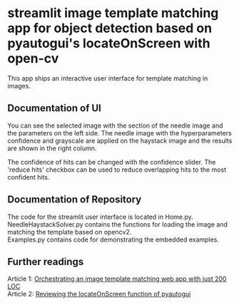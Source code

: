 # streamlit image template matching app for object detection based on pyautogui's locateOnScreen with open-cv

This app ships an interactive user interface for template matching in images. 

## Documentation of UI

You can see the selected image with the section of the needle image and the parameters on the left side. The needle image with the hyperparameters confidence and grayscale are applied on the haystack image and the results are shown in the right column. 

The confidence of hits can be changed with the confidence slider. The 'reduce hits' checkbox can be used to reduce overlapping hits to the most confident hits.

## Documentation of Repository

The code for the streamlit user interface is located in Home.py.  
NeedleHaystackSolver.py contains the functions for loading the image and matching the template based on opencv2.   
Examples.py contains code for demonstrating the embedded examples.

## Further readings

Article 1: [Orchestrating an image template matching web app with just 200 LOC]()  
Article 2: [Reviewing the locateOnScreen function of pyautogui](TODO)


